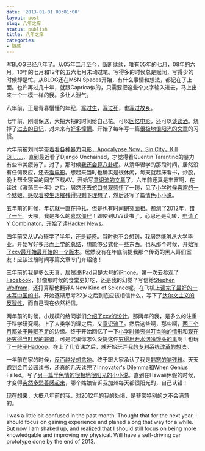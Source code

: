 ```yaml
---
date: '2013-01-01 00:01:00'
layout: post
slug: 八年之痒
status: publish
title: 八年之痒
categories:
- 随感
---
```


写BLOG已经八年了。从05年二月至今，断断续续，唯有05年的七月，08年的六月，10年的七月和12年的五六七月未动过笔。写得多的时候总是赋闲，写得少的时候却是忙。从BLOG还在MSN Spaces开始，有什么事情和想法，都记在了上面。也许再过几十年，就跟Caprica似的，只需要把这些个文字输入进去，马上出来一个一模一样的我。多让人泄气。

八年前，正是青春懵懂的年纪，[写过生](http://liuliu.me/%E9%9A%8F%E6%84%9F/%E4%B8%80%E4%B8%AA%E4%BA%BA%E7%9A%84%E7%94%9F%E6%B4%BB/)，[写过死](http://liuliu.me/%E9%9A%8F%E6%84%9F/%E6%98%8E%E5%A4%A9%E8%B5%B0%E4%BA%86/)，也[写过故乡](http://liuliu.me/twitter/%E9%81%82%E5%B7%9E%E7%BA%AA%E4%BA%8B%E5%85%B6%E4%B8%80/)。

七年前，刚刚保送，大把大把的时间给自己花。可以[回忆电影](http://liuliu.me/%E9%9A%8F%E6%84%9F/%E7%94%B5%E5%BD%B1%E5%9B%9E%E5%BF%86/)，还可以[谈谈酒](http://liuliu.me/%E9%9A%8F%E6%84%9F/%E8%B0%88%E9%85%92/)。烧掉了[过去的日记](http://liuliu.me/twitter/my-diary-went-away/)，对未来有[好多憧憬](http://liuliu.me/%E9%9A%8F%E6%84%9F/%E6%88%90%E4%BA%BA%E4%B8%96%E7%95%8C/)。开始了每年写一篇[很极地很阳光的文章](http://liuliu.me/%E5%B0%8F%E8%AF%B4/%E9%82%A3%E4%B8%AA%E5%AD%A6%E5%A7%90/)的习惯。

六年前被刘同学[带着看各种暴力电影，Apocalypse Now，Sin City，Kill Bill……](http://liuliu.me/%E9%9A%8F%E6%84%9F/2007/)，直到最近看了Django Unchained，才觉得看Quentin Tarantino的暴力有些审美疲劳了。对了，那时候[我还会算八卦呢](http://liuliu.me/%E9%9A%8F%E6%84%9F/%E8%BF%99%E4%B8%80%E5%88%87%E6%B2%A1%E6%9C%89%E6%83%B3%E8%B1%A1%E5%BE%97%E9%82%A3%E4%B9%88%E7%B3%9F/)。从清华辍学的那段时间，居然没有任何反应，还去[看电影](http://liuliu.me/%E9%9A%8F%E6%84%9F/%E5%8F%98%E5%BD%A2%E9%87%91%E5%88%9A%EF%BC%8C%E8%BF%9F%E5%88%B0%E7%9A%84%E7%AB%A5%E5%B9%B4/)。想起来当时也确实是很休闲，每天就起床看书，炒股，晚上帮全寝室的同学下载AV。开始写[意识流的文章](http://liuliu.me/%E9%9A%8F%E6%84%9F/%E4%B8%80%E9%A5%AE%E6%88%90%E8%8A%B3%E6%B3%BD/)了，六年前还真是丰富啊，在读过《激荡三十年》之后，居然还去[蛇口参观感怀](http://liuliu.me/%E9%9A%8F%E6%84%9F/%E8%9B%87%E5%8F%A3/)了一趟，见了[小学时候喜欢的一个姑娘，感叹着被生活摧残得只剩下理想了](http://liuliu.me/%E9%9A%8F%E6%84%9F/%E6%9A%96%E6%9A%96/)，然后还写了篇[情色小小说](http://liuliu.me/%E5%B0%8F%E8%AF%B4/%E8%89%B3%E5%86%AC/)。

五年前的时候，[年初就一直在挣扎](http://liuliu.me/%E9%9A%8F%E6%84%9F/%E8%B5%9E%E7%BE%8E%E5%A4%B1%E8%B4%A5/)，但是也有时间[研究面相](http://liuliu.me/%E9%9A%8F%E6%84%9F/%E7%9C%8B%E9%9D%A2%E7%9B%B8/)。[预测了2012年，错了一半](http://liuliu.me/%E9%9A%8F%E6%84%9F/%E9%A2%84%E6%B5%8B%E6%9C%AA%E6%9D%A52012/)。天哪，我是多么的[喜欢僵尸](http://liuliu.me/twitter/%E9%9D%A2%E5%AF%B9%E5%83%B5%E5%B0%B8%E6%80%8E%E4%B9%88%E5%8A%9E/)！即使到UVa读书了，心思还是乱转，[申请了Y Combinator，开始了读Hacker News](http://liuliu.me/%E9%9A%8F%E6%84%9F/%E6%97%B6%E4%BA%8B/)。

四年前又从UVa辍学了半年，还是[疑惑](http://liuliu.me/%E9%9A%8F%E6%84%9F/%E6%97%B6%E4%BA%8B/)。当时也不会想到，我居然能够从大学毕业。开始写好多[形而上学的总结](http://liuliu.me/%E9%9A%8F%E6%84%9F/why-facool-failed-and-what-i-learned-from-it/)，想能够公式化一些东西。也从那个时候，开始[写了ccv最开始最开始的一个版本](http://liuliu.me/twitter/%E5%BF%83%E6%83%85%E5%A4%A7%E5%A5%BD/)。居然没有在年底前提我那个传奇的黑人哥们室友！应该过段时间写篇文章专门介绍他！

三年前的我是多么天真，[居然说iPad只是大号的iPhone](http://liuliu.me/twitter/%E7%AE%80%E5%8D%95%E8%AF%B4%E4%B8%80%E4%B8%8Bipad/)。第一次[去参观了Facebook](http://liuliu.me/%E9%9A%8F%E6%84%9F/%E4%B8%A4%E6%97%A5%E4%B8%80%E8%AE%B0/)，好像那时候的食堂更好吃，还是我的幻觉？写信给[Stephen Wolfram](http://liuliu.me/twitter/stephen-wolfram/)，还打算帮他翻译A New Kind of Science呢。在飞机上[读完了最好的一本写中国的书](http://liuliu.me/%E9%9A%8F%E6%84%9F/%E4%B8%AD%E5%9B%BD%E6%A2%A6/)。开始逐渐思考22岁之后到底应该相信什么，写下了[达尔文主义的反智性](http://liuliu.me/%E9%9A%8F%E6%84%9F/anti-intellectualism-fact-of-evolution/)，而自己现在依然相信。

两年前的时候，小规模的给同学们[介绍了ccv的设计](http://liuliu.me/ccv-a-modern-computer-vision-library/)。那两年的我，是多么的注重于科学研究啊。上了人类学的课之后，又[意识流了](http://liuliu.me/%E9%9A%8F%E6%84%9F/%E4%B8%80%E4%B8%AA%E4%BA%BA%E7%9A%84%E6%88%98%E4%BA%89/)。然后这些啊，那些啊，[两三个月都处于睡眠不足](http://liuliu.me/%E9%9A%8F%E6%84%9F/%E7%9D%A1%E7%9C%A0%E7%9A%84surplus%E6%9E%9C%E7%84%B6%E7%94%A8%E7%9A%84%E5%BE%88%E5%BF%AB%EF%BC%8C%E5%96%82%EF%BC%8C%E4%BD%A0%E8%A6%81%E6%9B%B4%E5%8A%AA%E5%8A%9B%E5%95%8A%E6%88%91%E8%AF%B4/)的边缘。终于开始回忆了一下[小学时候穷得叮当响的情形](http://liuliu.me/%E9%9A%8F%E6%84%9F/used-to-be-an-entrepreneur/)和[现在还穷得当叮晃的窘迫](http://liuliu.me/%E9%9A%8F%E6%84%9F/%E6%B2%A1%E9%92%B1%E7%9A%84%E6%97%B6%E5%80%99/)，可是混蛋你怎么没提这件[穷得用开水泡冷馒头的事](http://liuliu.me/%E9%9A%8F%E6%84%9F/%E5%9C%A8%E5%95%86%E8%A8%80%E5%95%86/)啊！也玩了[一阵子Hadoop](http://liuliu.me/hipi-computer-vision-at-large-scale/)。在上了几节课之后，就开始玩弄[我的专利系统改革的想法](http://liuliu.me/eyes/creating-competitive-market-for-patent/)。

一年前在家的时候，[反而越发想念她](http://liuliu.me/%E9%9A%8F%E6%84%9F/%E7%A6%BB%E5%BC%80%E7%9A%84%E6%97%B6%E5%80%99%E6%9C%80%E6%83%B3%E5%A5%B9/)。终于跟大家承认了我是[韩寒的脑残粉](http://liuliu.me/%E9%9A%8F%E6%84%9F/%E6%88%91%E5%B0%B1%E5%96%9C%E6%AC%A2%E9%9F%A9%E5%AF%92/)。天天[跑到金门公园读书](http://liuliu.me/%E9%9A%8F%E6%84%9F/%E4%BC%91%E5%81%87%E4%B8%AD/)，还真的几天读完了Innovator's Dilemma和When Genius Failed。写了[另一篇半色情的很极地很阳光的小小说](http://liuliu.me/%E5%B0%8F%E8%AF%B4/%E5%96%9C%E6%AC%A2/)。直到在Hawaii休假的时候，才变得[突然多愁善感起来](http://liuliu.me/%E9%9A%8F%E6%84%9F/20%E9%82%A3%E5%B9%B4/)，哪个姑娘告诉我加州每天都很阳光的，自己认错！

现在想来，大概八年前的我，对2012年的我的处境，是非常特别的之不会满意的。

I was a little bit confused in the past month. Thought that for the next year, I should focus on gaining experience and planed along that way for a while. But now I am shaked up, and realized that I should still focus on being more knowledgable and improving my physical. Will have a self-driving car prototype done by the end of 2013.
